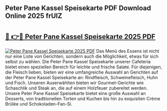 ## Peter Pane Kassel Speisekarte PDF Download Online 2025 frUIZ

# <h2><a href="http://gcdtc0.nevu.top/?p=Peter+Pane+Kassel+Speisekarte">🔗 👉🔴 Peter Pane Kassel Speisekarte 2025 PDF</a></h2>

[![Peter Pane Kassel Speisekarte 2025 PDF](https://i.imgur.com/dBaPXMq.png)](http://gcdtc0.nevu.top/?p=Peter+Pane+Kassel+Speisekarte)
Das Menü des Essens ist nicht nur eine Liste von Gerichten, sondern auch die Möglichkeit, etwas für sich selbst zu wählen. Die Peter Pane Kassel Speisekarte unserer Cafeteria bietet einen speziellen Bereich für leichte und frische Salate. Für diejenigen, die Fleisch lieben, bieten wir eine umfangreiche Auswahl an Gerichten auf der Peter Pane Kassel Speisekarte an: Rindfleisch, Schweinefleisch, Huhn und Fisch. Unseren Auserwählten bieten wir Gourmet-Gerichte wie Schaschlik und Steak an, die auf einem Holzfeuer zubereitet werden. Unsere Peter Pane Kassel Speisekarte bietet eine große Auswahl an Desserts, von traditionellen Torten und Kuchen bis hin zu exquisiten Crème Brûlée und Schokoladen-Fan-Si.

